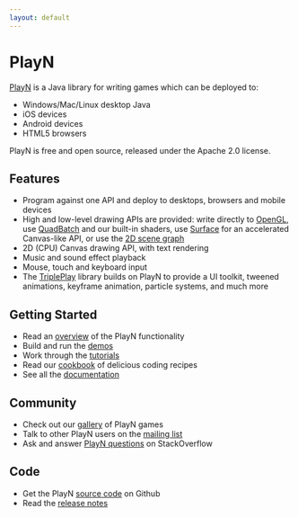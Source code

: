 ```yaml
---
layout: default
---
```


# PlayN

[PlayN] is a Java library for writing games which can be deployed to:

* Windows/Mac/Linux desktop Java
* iOS devices
* Android devices
* HTML5 browsers

PlayN is free and open source, released under the Apache 2.0 license.

## Features

* Program against one API and deploy to desktops, browsers and mobile devices
* High and low-level drawing APIs are provided: write directly to [OpenGL], use [QuadBatch] and our
  built-in shaders, use [Surface] for an accelerated Canvas-like API, or use the [2D scene graph]
* 2D (CPU) Canvas drawing API, with text rendering
* Music and sound effect playback
* Mouse, touch and keyboard input
* The [TriplePlay] library builds on PlayN to provide a UI toolkit, tweened animations, keyframe
  animation, particle systems, and much more

## Getting Started

* Read an [overview](docs/overview.html) of the PlayN functionality
* Build and run the [demos](docs/#demos)
* Work through the [tutorials](docs/#tutorials)
* Read our [cookbook](cookbook) of delicious coding recipes
* See all the [documentation](docs)

## Community

* Check out our [gallery](gallery) of PlayN games
* Talk to other PlayN users on the [mailing list](http://groups.google.com/group/playn)
* Ask and answer [PlayN questions](http://stackoverflow.com/questions/tagged/playn) on
  StackOverflow

## Code

* Get the PlayN [source code](http://github.com/playn/playn) on Github
* Read the [release notes](docs/release_notes.html)

[2D scene graph]: docs/overview.html#scene-graph
[OpenGL]: docs/overview.html#opengl
[PlayN]: http://playn.github.io
[QuadBatch]: docs/overview.html#quadbatch
[Surface]: docs/overview.html#surface
[TriplePlay]: https://github.com/threerings/tripleplay
